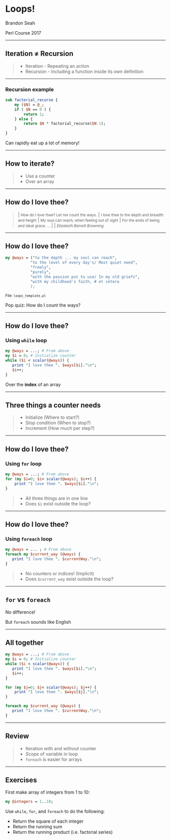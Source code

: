 # Loops!

Brandon Seah

Perl Course 2017

---

## Iteration $\neq$ Recursion

> - Iteration - Repeating an action
> - Recursion - Including a function inside its own definition

---

### Recursion example

```perl
sub factorial_recurse {
    my ($N) = @_;
    if ( $N == 0 ) {
        return 1;
    } else {
        return $N * factorial_recurse($N-1);
    }
}
```

Can rapidly eat up a lot of memory!

---

## How to iterate?

> - Use a counter
> - Over an array

---

## How do I love thee?

>| <small>How do I love thee? Let me count the ways.</small>
>| <small>I love thee to the depth and breadth and height</small>
>| <small>My soul can reach, when feeling out of sight</small>
>| <small>For the ends of being and ideal grace. ... </small>
>|
>|       <small>*Elizabeth Barrett Browning*</small>

---

## How do I love thee?

```perl
my @ways = ("to the depth ... my soul can reach",
           "to the level of every day's/ Most quiet need",
           "freely",
           "purely",
           "with the passion put to use/ In my old griefs",
           "with my childhood's faith, # et cetera
           );
```

<small>File: `loops_template.pl`</small>

Pop quiz: How do I count the ways?

---

## How do I love thee?

### Using `while` loop

```perl
my @ways = ...; # From above
my $i = 0; # Initialize counter
while ($i < scalar(@ways)) {
   print "I love thee ". $ways[$i]."\n";
   $i++;
}
```

Over the **index** of an array

---

## Three things a counter needs

> - Initialize (Where to start?)
> - Stop condition (When to stop?)
> - Increment (How much per step?)

---

## How do I love thee?

### Using `for` loop

```perl
my @ways = ...; # From above
for (my $i=0; $i< scalar(@ways); $i++) {
    print "I love thee ". $ways[$i]."\n";
}
```

> - All three things are in one line
> - Does `$i` exist outside the loop?

---

## How do I love thee?

### Using `foreach` loop

```perl
my @ways = ... ; # From above
foreach my $current_way (@ways) {
   print "I love thee ". $currentWay."\n";
}
```

> - No counters or indices! (Implicit)
> - Does `$current_way` exist outside the loop?

---

## `for` vs `foreach`

No difference!

But `foreach` sounds like English

---

## All together


```perl
my @ways = ...; # From above
my $i = 0; # Initialize counter
while ($i < scalar(@ways)) {
   print "I love thee ". $ways[$i]."\n";
   $i++;
}

for (my $j=0; $j< scalar(@ways); $j++) {
    print "I love thee ". $ways[$j]."\n";
}

foreach my $current_way (@ways) {
   print "I love thee ". $currentWay."\n";
}
```

---

## Review

> - Iteration with and without counter
> - *Scope* of variable in loop
> - `foreach` is easier for arrays

---

## Exercises

First make array of integers from 1 to 10:

```perl
my @integers = 1..10;
```

Use `while`, `for`, and `foreach` to do the following:

 * Return the square of each integer
 * Return the running sum
 * Return the running product (i.e. factorial series)
